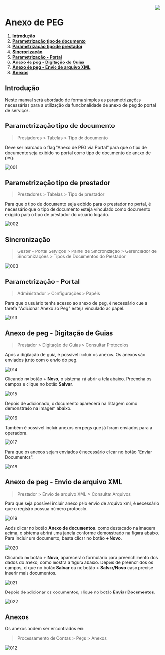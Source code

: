 <img src="../../src/images/benner_rgb.png" align="right"/>

# Anexo de PEG

1. **[Introdução](#introdução)**
2. **[Parametrização tipo de documento](#parametrização-tipo-de-documento)**
3. **[Parametrização tipo de prestador](#parametrização-tipo-de-prestador)**
4. **[Sincronização](#sincronização)**
5. **[Parametrização - Portal](#Parametrização---Portal)**
6. **[Anexo de peg - Digitação de Guias](#Anexo-de-peg---Digitação-de-Guias)**
7. **[Anexo de peg - Envio de arquivo XML](#Anexo-de-peg---Envio-de-arquivo-XML)**
8. **[Anexos](#Anexos)**

## Introdução

Neste manual será abordado de forma simples as parametrizações necessárias para a utilização da funcionalidade de anexo de peg do portal de serviços.

## Parametrização tipo de documento

> Prestadores > Tabelas > Tipo de documento

Deve ser marcado o flag "Anexo de PEG via Portal" para que o tipo de documento seja exibido no portal como tipo de documento de anexo de peg.

![001](src/images/001.png)

## Parametrização tipo de prestador

> Prestadores > Tabelas > Tipo de prestador

Para que o tipo de documento seja exibido para o prestador no portal, é necessário que o tipo de documento esteja vínculado como documento exigido para o tipo de prestador do usuário logado.

![002](src/images/002.png)

## Sincronização

> Gestor - Portal Serviços > Painel de Sincronização > Gerenciador de Sincronizações > Tipos de Documentos do Prestador

![003](src/images/003.png)

## Parametrização - Portal

> Administrador > Configurações > Papéis

Para que o usuário tenha acesso ao anexo de peg, é necessário que a tarefa "Adicionar Anexo ao Peg" esteja vínculado ao papel.

![013](src/images/013.png)

## Anexo de peg - Digitação de Guias

> Prestador > Digitação de Guias > Consultar Protocolos

Após a digitação de guia, é possível incluir os anexos. Os anexos são enviados junto com o envio do peg.

![014](src/images/014.png)

Clicando no botão **+ Novo**, o sistema irá abrir a tela abaixo. Preencha os campos e clique no botão **Salvar**.

![015](src/images/015.png)

Depois de adicionado, o documento aparecerá na listagem como demonstrado na imagem abaixo.

![016](src/images/016.png)

Também é possível incluir anexos em pegs que já foram enviados para a operadora.

![017](src/images/017.png)

Para que os anexos sejam enviados é necessário clicar no botão "Enviar Documentos".

![018](src/images/018.png)

## Anexo de peg - Envio de arquivo XML

> Prestador > Envio de arquivo XML > Consultar Arquivos

Para que seja possível incluir anexo pelo envio de arquivo xml, é necessário que o registro possua número protocolo.

![019](src/images/019.png)

Após clicar no botão **Anexo de documentos**, como destacado na imagem acima, o sistema abrirá uma janela conforme demonstrado na figura abaixo. Para incluir um documento, basta clicar no botão **+ Novo**.

![020](src/images/020.png)

Clicando no botão **+ Novo**, aparecerá o formulário para preenchimento dos dados do anexo, como mostra a figura abaixo.
Depois de preenchidos os campos, clique no botão **Salvar** ou no botão **+ Salvar/Novo** caso precise inserir mais documentos.

![021](src/images/021.png)

Depois de adicionar os documentos, clique no botão **Enviar Documentos**.

![022](src/images/022.png)

## Anexos

Os anexos podem ser encontrados em:

> Processamento de Contas > Pegs > Anexos

![012](src/images/012.png)